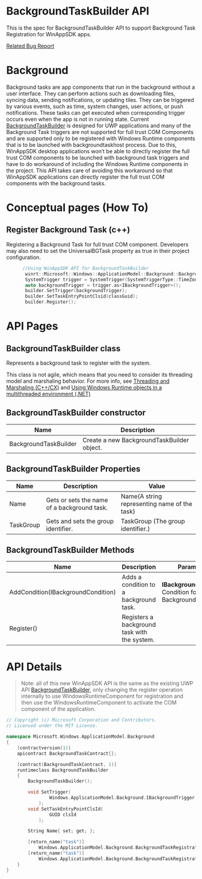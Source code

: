 BackgroundTaskBuilder API
===

This is the spec for BackgroundTaskBuilder API to support Background Task Registration for WinAppSDK apps.

[Related Bug Report]( https://github.com/microsoft/WindowsAppSDK/issues/3840)


# Background
Background tasks are app components that run in the background without a user interface. They can perform actions such as downloading files, syncing data, sending notifications, or updating tiles. They can be triggered by various events, such as time, system changes, user actions, or push notifications. These tasks can get executed when corresponding trigger occurs even when the app is not in running state.
Current [BackgroundTaskBuilder](https://learn.microsoft.com/en-us/uwp/api/windows.applicationmodel.background.backgroundtaskbuilder) is designed for UWP applications and many of the Background Task triggers are not supported for full trust COM Components and are supported only to be registered with Windows Runtime components that is to be launched with backgroundtaskhost process. Due to this, WinAppSDK desktop applications won’t be able to directly register the full trust COM components to be launched with background task triggers and have to do workaround of including the Windows Runtime components in the project.
This API takes care of avoiding this workaround so that WinAppSDK applications can directly register the full trust COM components with the background tasks.

# Conceptual pages (How To)

 ## Register Background Task (c++)

 Registering a Background Task for full trust COM component. Developers may also need to set the UniversalBGTask property as true in their project configuration.

 ```c++
       //Using WinAppSDK API for BackgroundTaskBuilder
        winrt::Microsoft::Windows::ApplicationModel::Background::BackgroundTaskBuilder builder;
        SystemTrigger trigger = SystemTrigger(SystemTriggerType::TimeZoneChange, false);
        auto backgroundTrigger = trigger.as<IBackgroundTrigger>();
        builder.SetTrigger(backgroundTrigger);
        builder.SetTaskEntryPointClsid(classGuid);
        builder.Register(); 
```

# API Pages

## BackgroundTaskBuilder class

Represents a background task to register with the system.

This class is not agile, which means that you need to consider its threading model and marshaling behavior. For more info, see [Threading and Marshaling (C++/CX)]( https://learn.microsoft.com/en-us/cpp/cppcx/threading-and-marshaling-c-cx?view=msvc-170 ) and [Using Windows Runtime objects in a multithreaded environment (.NET)]( https://learn.microsoft.com/en-us/windows/uwp/threading-async/using-windows-runtime-objects-in-a-multithreaded-environment)


## BackgroundTaskBuilder constructor

| Name | Description |
|-|-|
| BackgroundTaskBuilder  | Create a new BackgroundTaskBuilder object.|


## BackgroundTaskBuilder Properties

| Name | Description | Value |
|-|-|-|
|Name| Gets or sets the name of a background task.|Name(A string representing name of the task) |
|TaskGroup| Gets and sets the group identifier.| TaskGroup (The group identifier.) |


## BackgroundTaskBuilder Methods

| Name | Description | Parameters | Returns |
|-|-|-|-|
| AddCondition(IBackgroundCondition) | Adds a condition to a background task.| __IBackgroundCondition__ Condition for Background Task | |
| Register() | Registers a background task with the system.| | __BackgroundTaskRegistration__|



# API Details

> Note: all of this new WinAppSDK API is the same as the existing UWP API
 [BackgroundTaskBuilder](https://learn.microsoft.com/en-us/uwp/api/windows.applicationmodel.background.backgroundtaskbuilder), only changing the register operation internally to use WindowsRuntimeComponent for registration and then use the WindowsRuntimeComponent to activate the COM component of the application.
```c++ (but really MIDL3)
// Copyright (c) Microsoft Corporation and Contributors.
// Licensed under the MIT License.

namespace Microsoft.Windows.ApplicationModel.Background
{
    [contractversion(1)]
    apicontract BackgroundTaskContract{};

    [contract(BackgroundTaskContract, 1)]
    runtimeclass BackgroundTaskBuilder
    {
        BackgroundTaskBuilder();

        void SetTrigger(
                Windows.ApplicationModel.Background.IBackgroundTrigger trigger
            );
        void SetTaskEntryPointClsId(
                GUID clsId
            );

        String Name{ set; get; };

        [return_name("task")]
            Windows.ApplicationModel.Background.BackgroundTaskRegistration Register();
        [return_name("task")]
            Windows.ApplicationModel.Background.BackgroundTaskRegistration Register(String name);
    }
}

```

